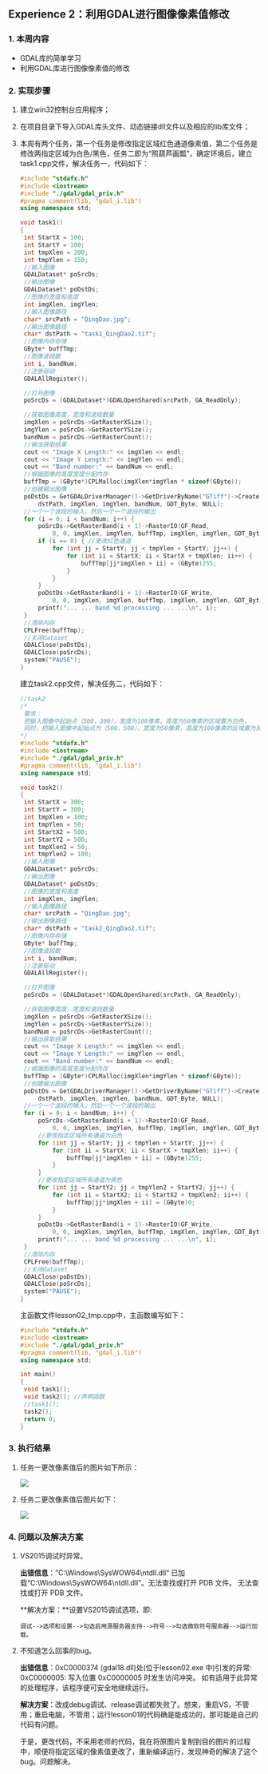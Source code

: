## Experience 2：利用GDAL进行图像像素值修改

### 1. 本周内容

- GDAL库的简单学习
- 利用GDAL库进行图像像素值的修改

### 2. 实现步骤

1. 建立win32控制台应用程序；

2. 在项目目录下导入GDAL库头文件、动态链接dll文件以及相应的lib库文件；

3. 本周有两个任务，第一个任务是修改指定区域红色通道像素值，第二个任务是修改两指定区域为白色/黑色，任务二即为“照葫芦画瓢”，确定环境后，建立task1.cpp文件，解决任务一，代码如下：

   ```c++
   #include "stdafx.h"
   #include <iostream>
   #include "./gdal/gdal_priv.h"
   #pragma comment(lib, "gdal_i.lib")
   using namespace std;
   
   void task1()
   {
   	int StartX = 100;
   	int StartY = 100;
   	int tmpXlen = 200;
   	int tmpYlen = 150;
   	//输入图像
   	GDALDataset* poSrcDs;
   	//输出图像
   	GDALDataset* poDstDs;
   	//图像的宽度和高度
   	int imgXlen, imgYlen;
   	//输入图像路径
   	char* srcPath = "QingDao.jpg";
   	//输出图像路径
   	char* dstPath = "task1_QingDao2.tif";
   	//图像内存存储
   	GByte* buffTmp;
   	//图像波段数
   	int i, bandNum;
   	//注册驱动
   	GDALAllRegister();
   
   	//打开图像
   	poSrcDs = (GDALDataset*)GDALOpenShared(srcPath, GA_ReadOnly);
   
   	//获取图像高度，宽度和波段数量
   	imgXlen = poSrcDs->GetRasterXSize();
   	imgYlen = poSrcDs->GetRasterYSize();
   	bandNum = poSrcDs->GetRasterCount();
   	//输出获取结果
   	cout << "Image X Length:" << imgXlen << endl;
   	cout << "Image Y Length:" << imgYlen << endl;
   	cout << "Band number:" << bandNum << endl;
   	//根据图像的高度宽度分配内存
   	buffTmp = (GByte*)CPLMalloc(imgXlen*imgYlen * sizeof(GByte));
   	//创建输出图像
   	poDstDs = GetGDALDriverManager()->GetDriverByName("GTiff")->Create(
   		dstPath, imgXlen, imgYlen, bandNum, GDT_Byte, NULL);
   	//一个一个波段的输入，然后一个一个波段的输出
   	for (i = 0; i < bandNum; i++) {
   		poSrcDs->GetRasterBand(i + 1)->RasterIO(GF_Read,
   			0, 0, imgXlen, imgYlen, buffTmp, imgXlen, imgYlen, GDT_Byte, 0, 0);
   		if (i == 0) { //更改红色通道
   			for (int jj = StartY; jj < tmpYlen + StartY; jj++) {
   				for (int ii = StartX; ii < StartX + tmpXlen; ii++) {
   					buffTmp[jj*imgXlen + ii] = (GByte)255;
   				}
   			}
   		}
   		poDstDs->GetRasterBand(i + 1)->RasterIO(GF_Write,
   			0, 0, imgXlen, imgYlen, buffTmp, imgXlen, imgYlen, GDT_Byte, 0, 0);
   		printf("... ... band %d processing ... ...\n", i);
   	}
   	//清除内存
   	CPLFree(buffTmp);
   	//关闭dataset
   	GDALClose(poDstDs);
   	GDALClose(poSrcDs);
   	system("PAUSE");
   }
   ```

   建立task2.cpp文件，解决任务二，代码如下：

   ```c++
   //task2
   /*
   	要求：
   	把输入图像中起始点（300，300），宽度为100像素，高度为50像素的区域置为白色，
   	同时，把输入图像中起始点为（500，500），宽度为50像素，高度为100像素的区域置为黑色。
   */
   #include "stdafx.h"
   #include <iostream>
   #include "./gdal/gdal_priv.h"
   #pragma comment(lib, "gdal_i.lib")
   using namespace std;
   
   void task2()
   {
   	int StartX = 300;
   	int StartY = 300;
   	int tmpXlen = 100;
   	int tmpYlen = 50;
   	int StartX2 = 500;
   	int StartY2 = 500;
   	int tmpXlen2 = 50;
   	int tmpYlen2 = 100;
   	//输入图像
   	GDALDataset* poSrcDs;
   	//输出图像
   	GDALDataset* poDstDs;
   	//图像的宽度和高度
   	int imgXlen, imgYlen;
   	//输入图像路径
   	char* srcPath = "QingDao.jpg";
   	//输出图像路径
   	char* dstPath = "task2_QingDao2.tif";
   	//图像内存存储
   	GByte* buffTmp;
   	//图像波段数
   	int i, bandNum;
   	//注册驱动
   	GDALAllRegister();
   
   	//打开图像
   	poSrcDs = (GDALDataset*)GDALOpenShared(srcPath, GA_ReadOnly);
   
   	//获取图像高度，宽度和波段数量
   	imgXlen = poSrcDs->GetRasterXSize();
   	imgYlen = poSrcDs->GetRasterYSize();
   	bandNum = poSrcDs->GetRasterCount();
   	//输出获取结果
   	cout << "Image X Length:" << imgXlen << endl;
   	cout << "Image Y Length:" << imgYlen << endl;
   	cout << "Band number:" << bandNum << endl;
   	//根据图像的高度宽度分配内存
   	buffTmp = (GByte*)CPLMalloc(imgXlen*imgYlen * sizeof(GByte));
   	//创建输出图像
   	poDstDs = GetGDALDriverManager()->GetDriverByName("GTiff")->Create(
   		dstPath, imgXlen, imgYlen, bandNum, GDT_Byte, NULL);
   	//一个一个波段的输入，然后一个一个波段的输出
   	for (i = 0; i < bandNum; i++) {
   		poSrcDs->GetRasterBand(i + 1)->RasterIO(GF_Read,
   			0, 0, imgXlen, imgYlen, buffTmp, imgXlen, imgYlen, GDT_Byte, 0, 0);
   		//更改指定区域所有通道为白色
   		for (int jj = StartY; jj < tmpYlen + StartY; jj++) {
   			for (int ii = StartX; ii < StartX + tmpXlen; ii++) {
   				buffTmp[jj*imgXlen + ii] = (GByte)255;
   			}
   		}
   		//更改指定区域所有通道为黑色
   		for (int jj = StartY2; jj < tmpYlen2 + StartY2; jj++) {
   			for (int ii = StartX2; ii < StartX2 + tmpXlen2; ii++) {
   				buffTmp[jj*imgXlen + ii] = (GByte)0;
   			}
   		}
   		poDstDs->GetRasterBand(i + 1)->RasterIO(GF_Write,
   			0, 0, imgXlen, imgYlen, buffTmp, imgXlen, imgYlen, GDT_Byte, 0, 0);
   		printf("... ... band %d processing ... ...\n", i);
   	}
   	//清除内存
   	CPLFree(buffTmp);
   	//关闭dataset
   	GDALClose(poDstDs);
   	GDALClose(poSrcDs);
   	system("PAUSE");
   }
   ```

   主函数文件lesson02_tmp.cpp中，主函数编写如下：

   ```c++
   #include "stdafx.h"
   #include <iostream>
   #include "./gdal/gdal_priv.h"
   #pragma comment(lib, "gdal_i.lib")
   using namespace std;
   
   int main()
   {
   	void task1();
   	void task2(); //声明函数
   	//task1();
   	task2();
   	return 0;
   }
   ```

### 3. 执行结果

1. 任务一更改像素值后的图片如下所示：

   ![](http://ww1.sinaimg.cn/large/006OpZDely1fw2d8el5epj30o30hc7ge.jpg)

2. 任务二更改像素值后图片如下：

   ![](http://ww1.sinaimg.cn/large/006OpZDely1fw2d9j1atzj30o40hdn96.jpg)

### 4. 问题以及解决方案

1. VS2015调试时异常。

   **出错信息**：”C:\Windows\SysWOW64\ntdll.dll“ 已加载“C:\Windows\SysWOW64\ntdll.dll”。无法查找或打开 PDB 文件。 无法查找或打开 PDB 文件。

   **解决方案：**设置VS2015调试选项，即:

   ​	`调试-->选项和设置-->勾选启用源服务器支持-->符号-->勾选微软符号服务器-->运行加载。`

2. 不知道怎么回事的bug。

   **出错信息**：0xC0000374 (gdal18.dll)处(位于lesson02.exe 中)引发的异常: 0xC0000005: 写入位置 0xC0000005 时发生访问冲突。  如有适用于此异常的处理程序，该程序便可安全地继续运行。 

   **解决方案**：改成debug调试、release调试都失败了。想来，重启VS，不管用；重启电脑，不管用；运行lesson01的代码确是能成功的，那可能是自己的代码有问题。

   于是，更改代码，不采用老师的代码，我在将原图片复制到目的图片的过程中，顺便将指定区域的像素值更改了，重新编译运行，发现神奇的解决了这个bug。问题解决。

   

   